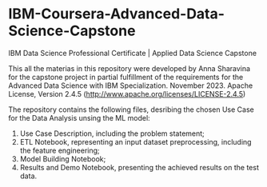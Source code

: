 # IBM-Coursera-Advanced-Data-Science-Capstone
IBM Data Science Professional Certificate | Applied Data Science Capstone

This all the materias in this repository were developed by Anna Sharavina for the capstone project in partial fulfillment of the requirements for the Advanced Data Science with IBM Specialization. 
November 2023. 
Apache License, Version 2.4.5 (http://www.apache.org/licenses/LICENSE-2.4.5)

The repository contains the following files, desribing the chosen Use Case for the Data Analysis unsing the ML model:
1) Use Case Description, including the problem statement;
2) ETL Notebook, representing an input dataset preprocessing, including the feature engineering;
3) Model Building Notebook;
4) Results and Demo Notebook, presenting the achieved results on the test data.
